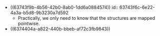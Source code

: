- ((63743f9b-4b56-42b0-8ab0-1dd6a0884574))
  id:: 63743f6c-6e22-4a3a-b5d8-9b3230a7d592
	- Practically, we only need to know that the structures are mapped pointwise.
- ((6374404a-a822-440b-bbeb-af72c3fb9843))